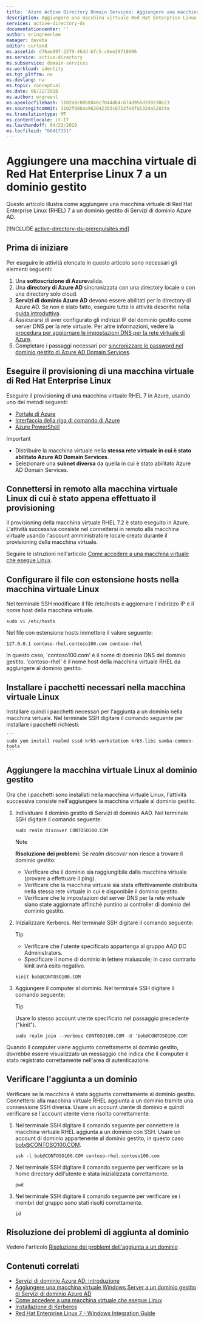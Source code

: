 ```yaml
---
title: 'Azure Active Directory Domain Services: Aggiungere una macchina virtuale RHEL a un dominio gestito | Microsoft Docs'
description: Aggiungere una macchina virtuale Red Hat Enterprise Linux a Servizi di dominio Azure AD
services: active-directory-ds
documentationcenter: ''
author: eringreenlee
manager: daveba
editor: curtand
ms.assetid: d76ae997-2279-46dd-bfc5-c0ee29718096
ms.service: active-directory
ms.subservice: domain-services
ms.workload: identity
ms.tgt_pltfrm: na
ms.devlang: na
ms.topic: conceptual
ms.date: 06/22/2018
ms.author: ergreenl
ms.openlocfilehash: 1102a8c80b0040c7044d64c674d956d339238623
ms.sourcegitcommit: 3102f886aa962842303c8753fe8fa5324a52834a
ms.translationtype: MT
ms.contentlocale: it-IT
ms.lasthandoff: 04/23/2019
ms.locfileid: "60417351"
---
```

# <a name="join-a-red-hat-enterprise-linux-7-virtual-machine-to-a-managed-domain"></a>Aggiungere una macchina virtuale di Red Hat Enterprise Linux 7 a un dominio gestito
Questo articolo illustra come aggiungere una macchina virtuale di Red Hat Enterprise Linux (RHEL) 7 a un dominio gestito di Servizi di dominio Azure AD.

[!INCLUDE [active-directory-ds-prerequisites.md](../../includes/active-directory-ds-prerequisites.md)]

## <a name="before-you-begin"></a>Prima di iniziare
Per eseguire le attività elencate in questo articolo sono necessari gli elementi seguenti:  
1. Una **sottoscrizione di Azure**valida.
2. Una **directory di Azure AD** sincronizzata con una directory locale o con una directory solo cloud.
3. **Servizi di dominio Azure AD** devono essere abilitati per la directory di Azure AD. Se non è stato fatto, eseguire tutte le attività descritte nella [guida introduttiva](active-directory-ds-getting-started.md).
4. Assicurarsi di aver configurato gli indirizzi IP del dominio gestito come server DNS per la rete virtuale. Per altre informazioni, vedere la [procedura per aggiornare le impostazioni DNS per la rete virtuale di Azure](active-directory-ds-getting-started-dns.md).
5. Completare i passaggi necessari per [sincronizzare le password nel dominio gestito di Azure AD Domain Services](active-directory-ds-getting-started-password-sync.md).


## <a name="provision-a-red-hat-enterprise-linux-virtual-machine"></a>Eseguire il provisioning di una macchina virtuale di Red Hat Enterprise Linux
Eseguire il provisioning di una macchina virtuale RHEL 7 in Azure, usando uno dei metodi seguenti:
* [Portale di Azure](../virtual-machines/linux/quick-create-portal.md)
* [Interfaccia della riga di comando di Azure](../virtual-machines/linux/quick-create-cli.md)
* [Azure PowerShell](../virtual-machines/linux/quick-create-powershell.md)

> [!IMPORTANT]
> * Distribuire la macchina virtuale nella **stessa rete virtuale in cui è stato abilitato Azure AD Domain Services**.
> * Selezionare una **subnet diversa** da quella in cui è stato abilitato Azure AD Domain Services.
>


## <a name="connect-remotely-to-the-newly-provisioned-linux-virtual-machine"></a>Connettersi in remoto alla macchina virtuale Linux di cui è stato appena effettuato il provisioning
Il provisioning della macchina virtuale RHEL 7.2 è stato eseguito in Azure. L'attività successiva consiste nel connettersi in remoto alla macchina virtuale usando l'account amministratore locale creato durante il provisioning della macchina virtuale.

Seguire le istruzioni nell'articolo [Come accedere a una macchina virtuale che esegue Linux](../virtual-machines/linux/mac-create-ssh-keys.md?toc=%2fazure%2fvirtual-machines%2flinux%2ftoc.json).


## <a name="configure-the-hosts-file-on-the-linux-virtual-machine"></a>Configurare il file con estensione hosts nella macchina virtuale Linux
Nel terminale SSH modificare il file /etc/hosts e aggiornare l'indirizzo IP e il nome host della macchina virtuale.

```
sudo vi /etc/hosts
```

Nel file con estensione hosts immettere il valore seguente:

```
127.0.0.1 contoso-rhel.contoso100.com contoso-rhel
```
In questo caso, 'contoso100.com' è il nome di dominio DNS del dominio gestito. 'contoso-rhel' è il nome host della macchina virtuale RHEL da aggiungere al dominio gestito.


## <a name="install-required-packages-on-the-linux-virtual-machine"></a>Installare i pacchetti necessari nella macchina virtuale Linux
Installare quindi i pacchetti necessari per l'aggiunta a un dominio nella macchina virtuale. Nel terminale SSH digitare il comando seguente per installare i pacchetti richiesti:

    ```
    sudo yum install realmd sssd krb5-workstation krb5-libs samba-common-tools
    ```


## <a name="join-the-linux-virtual-machine-to-the-managed-domain"></a>Aggiungere la macchina virtuale Linux al dominio gestito
Ora che i pacchetti sono installati nella macchina virtuale Linux, l'attività successiva consiste nell'aggiungere la macchina virtuale al dominio gestito.

1. Individuare il dominio gestito di Servizi di dominio AAD. Nel terminale SSH digitare il comando seguente:

    ```
    sudo realm discover CONTOSO100.COM
    ```

   > [!NOTE]
   > **Risoluzione dei problemi:** Se *realm discover* non riesce a trovare il dominio gestito:
   >   * Verificare che il dominio sia raggiungibile dalla macchina virtuale (provare a effettuare il ping).
   >   * Verificare che la macchina virtuale sia stata effettivamente distribuita nella stessa rete virtuale in cui è disponibile il dominio gestito.
   >   * Verificare che le impostazioni del server DNS per la rete virtuale siano state aggiornate affinché puntino ai controller di dominio del dominio gestito.

2. Inizializzare Kerberos. Nel terminale SSH digitare il comando seguente:

    > [!TIP]
    > * Verificare che l'utente specificato appartenga al gruppo AAD DC Administrators.
    > * Specificare il nome di dominio in lettere maiuscole; in caso contrario kinit avrà esito negativo.
    >

    ```
    kinit bob@CONTOSO100.COM
    ```

3. Aggiungere il computer al dominio. Nel terminale SSH digitare il comando seguente:

    > [!TIP]
    > Usare lo stesso account utente specificato nel passaggio precedente ("kinit").
    >

    ```
    sudo realm join --verbose CONTOSO100.COM -U 'bob@CONTOSO100.COM'
    ```

Quando il computer viene aggiunto correttamente al dominio gestito, dovrebbe essere visualizzato un messaggio che indica che il computer è stato registrato correttamente nell'area di autenticazione.


## <a name="verify-domain-join"></a>Verificare l'aggiunta a un dominio
Verificare se la macchina è stata aggiunta correttamente al dominio gestito. Connettersi alla macchina virtuale RHEL aggiunta a un dominio tramite una connessione SSH diversa. Usare un account utente di dominio e quindi verificare se l'account utente viene risolto correttamente.

1. Nel terminale SSH digitare il comando seguente per connettere la macchina virtuale RHEL aggiunta a un dominio con SSH. Usare un account di dominio appartenente al dominio gestito, in questo caso bob@CONTOSO100.COM.
    ```
    ssh -l bob@CONTOSO100.COM contoso-rhel.contoso100.com
    ```

2. Nel terminale SSH digitare il comando seguente per verificare se la home directory dell'utente è stata inizializzata correttamente.
    ```
    pwd
    ```

3. Nel terminale SSH digitare il comando seguente per verificare se i membri del gruppo sono stati risolti correttamente.
    ```
    id
    ```


## <a name="troubleshooting-domain-join"></a>Risoluzione dei problemi di aggiunta al dominio
Vedere l'articolo [Risoluzione dei problemi dell'aggiunta a un dominio](active-directory-ds-admin-guide-join-windows-vm-portal.md#troubleshoot-joining-a-domain) .

## <a name="related-content"></a>Contenuti correlati
* [Servizi di dominio Azure AD: introduzione](active-directory-ds-getting-started.md)
* [Aggiungere una macchina virtuale Windows Server a un dominio gestito di Servizi di dominio Azure AD](active-directory-ds-admin-guide-join-windows-vm.md)
* [Come accedere a una macchina virtuale che esegue Linux](../virtual-machines/linux/mac-create-ssh-keys.md?toc=%2fazure%2fvirtual-machines%2flinux%2ftoc.json)
* [Installazione di Kerberos](https://access.redhat.com/documentation/en-US/Red_Hat_Enterprise_Linux/6/html/Managing_Smart_Cards/installing-kerberos.html)
* [Red Hat Enterprise Linux 7 - Windows Integration Guide](https://access.redhat.com/documentation/en-US/Red_Hat_Enterprise_Linux/7/html/Windows_Integration_Guide/index.html)
